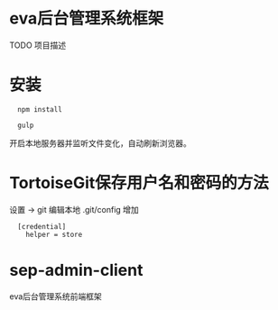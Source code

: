 
# eva后台管理系统框架
TODO 项目描述

# 安装
```
  npm install
```
```
  gulp
```
开启本地服务器并监听文件变化，自动刷新浏览器。


# TortoiseGit保存用户名和密码的方法

设置 -> git 编辑本地 .git/config 增加

```
  [credential]
    helper = store
```

# sep-admin-client

eva后台管理系统前端框架

